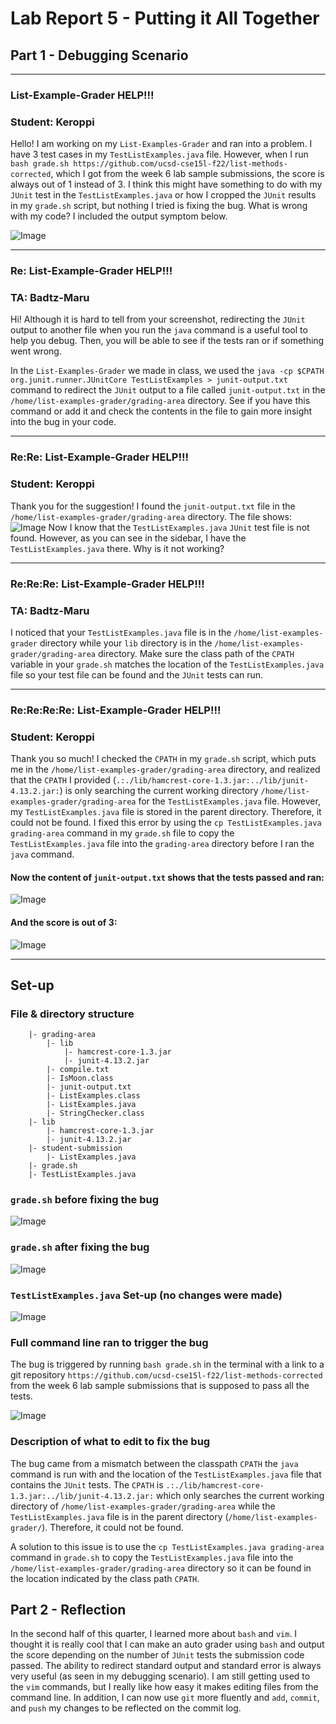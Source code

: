 # Lab Report 5 - Putting it All Together
## Part 1 - Debugging Scenario
---
### List-Example-Grader HELP!!!
### Student: Keroppi 
Hello! I am working on my ```List-Examples-Grader``` and ran into a problem. I have 3 test cases in my ```TestListExamples.java``` file. However, when I run ```bash grade.sh https://github.com/ucsd-cse15l-f22/list-methods-corrected```, which I got from the week 6 lab sample submissions, the score is always out of 1 instead of 3. I think this might have something to do with my ```JUnit``` test in the ```TestListExamples.java``` or how I cropped the ```JUnit``` results in my ```grade.sh``` script, but nothing I tried is fixing the bug. What is wrong with my code? I included the output symptom below. 

![Image](lab5(1).png)

---

### Re: List-Example-Grader HELP!!!
### TA: Badtz-Maru
Hi! Although it is hard to tell from your screenshot, redirecting the ```JUnit``` output to another file when you run the ```java``` command is a useful tool to help you debug. Then, you will be able to see if the tests ran or if something went wrong.

In the ```List-Examples-Grader``` we made in class, we used the ```java -cp $CPATH org.junit.runner.JUnitCore TestListExamples > junit-output.txt``` command to redirect the ```JUnit``` output to a file called ```junit-output.txt``` in the ```/home/list-examples-grader/grading-area``` directory. See if you have this command or add it and check the contents in the file to gain more insight into the bug in your code. 

---

### Re:Re: List-Example-Grader HELP!!!
### Student: Keroppi 
Thank you for the suggestion! I found the ```junit-output.txt``` file in the ```/home/list-examples-grader/grading-area``` directory. The file shows:
![Image](lab5(2).png)
Now I know that the ```TestListExamples.java``` ```JUnit``` test file is not found. However, as you can see in the sidebar, I have the ```TestListExamples.java``` there. Why is it not working?

---

### Re:Re:Re: List-Example-Grader HELP!!!
### TA: Badtz-Maru

I noticed that your ```TestListExamples.java``` file is in the ```/home/list-examples-grader``` directory while your ```lib``` directory is in the  ```/home/list-examples-grader/grading-area``` directory. Make sure the class path of the ```CPATH``` variable in your ```grade.sh``` matches the location of the ```TestListExamples.java``` file so your test file can be found and the ```JUnit``` tests can run.

---

### Re:Re:Re:Re: List-Example-Grader HELP!!!
### Student: Keroppi 
Thank you so much! I checked the ```CPATH``` in my ```grade.sh``` script, which puts me in the ```/home/list-examples-grader/grading-area``` directory, and realized that the ```CPATH``` I provided (```.:./lib/hamcrest-core-1.3.jar:../lib/junit-4.13.2.jar:```) is only searching the current working directory ```/home/list-examples-grader/grading-area``` for the ```TestListExamples.java``` file. However, my ```TestListExamples.java``` file is stored in the parent directory. Therefore, it could not be found. I fixed this error by using the ```cp TestListExamples.java grading-area``` command in my ```grade.sh``` file to copy the ```TestListExamples.java``` file into the ```grading-area``` directory before I ran the ```java``` command. 

#### Now the content of ```junit-output.txt``` shows that the tests passed and ran:

![Image](lab5(3).png)

#### And the score is out of 3:

![Image](lab5(4).png)

---

## Set-up
### File & directory structure
```
    |- grading-area 
		|- lib
        	|- hamcrest-core-1.3.jar
        	|- junit-4.13.2.jar
        |- compile.txt
        |- IsMoon.class
		|- junit-output.txt
		|- ListExamples.class
		|- ListExamples.java
		|- StringChecker.class
    |- lib
        |- hamcrest-core-1.3.jar
        |- junit-4.13.2.jar
	|- student-submission 
		|- ListExamples.java
	|- grade.sh 
	|- TestListExamples.java
```
### ```grade.sh``` before fixing the bug

![Image](lab5(5).png)

### ```grade.sh``` after fixing the bug

![Image](lab5(6).png)

### ```TestListExamples.java``` Set-up (no changes were made)
![Image](lab5(8).png)


### Full command line ran to trigger the bug
The bug is triggered by running ```bash grade.sh``` in the terminal with a link to a git repository ```https://github.com/ucsd-cse15l-f22/list-methods-corrected``` from the week 6 lab sample submissions that is supposed to pass all the tests.

![Image](lab5(1).png)

### Description of what to edit to fix the bug
The bug came from a mismatch between the classpath ```CPATH``` the ```java``` command is run with and the location of the ```TestListExamples.java``` file that contains the ```JUnit``` tests. The ```CPATH``` is ```.:./lib/hamcrest-core-1.3.jar:../lib/junit-4.13.2.jar:``` which only searches the current working directory of ```/home/list-examples-grader/grading-area``` while the ```TestListExamples.java``` file is in the parent directory (```/home/list-examples-grader/```). Therefore, it could not be found.

A solution to this issue is to use the ```cp TestListExamples.java grading-area``` command in ```grade.sh``` to copy the ```TestListExamples.java``` file into the ```/home/list-examples-grader/grading-area``` directory so it can be found in the location indicated by the class path ```CPATH```.

## Part 2 - Reflection

In the second half of this quarter, I learned more about ```bash``` and ```vim```. I thought it is really cool that I can make an auto grader using ```bash``` and output the score depending on the number of ```JUnit``` tests the submission code passed. The ability to redirect standard output and standard error is always very useful (as seen in my debugging scenario). I am still getting used to the ```vim``` commands, but I really like how easy it makes editing files from the command line. In addition, I can now use ```git``` more fluently and ```add```, ```commit```, and ```push``` my changes to be reflected on the commit log. 









